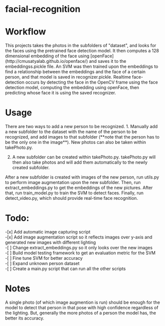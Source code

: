 # facial-recognition
<h1> Workflow </h1> 
This projects takes the photos in the subfolders of "dataset", and looks for the faces using the pretrained face detection model. It then computes a 128 dimensional embedding of the face using [openFace](http://cmusatyalab.github.io/openface/)
and saves it to the embeddingss.pickle file. An SVM was then trained upon the embeddings to find a relationship between the embeddings and the face of a certain person, and that model is saved in recognizer.pickle. Realtime face-detection occurs
by detecting the face in the OpenCV frame using the face detection model, computing the embedding using openFace, then predicting whose face it is using the saved recognizer. 

<h1> Usage </h1> 
There are two ways to add a new person to be recognized.
1. Manually add a new subfolder to the dataset with the name of the person to be recognized, and add images to that subfolder (**note that the person has to be the only one in the image**). New photos can also be taken within takePhoto.py.

2. A new subfolder can be created within takePhoto.py. takePhoto.py will then also take photos and will add them automatically to the newly created subfolder. 

After a new subfolder is created with images of the new person, run utils.py to perform image augmentation upon the new subfolder. Then, run extract_embeddings.py to get the embeddings of the new pictures. After that, run train_model.py to train the SVM to detect faces. Finally, run detect_video.py, which should provide real-time face recognition. 

<h1> Todo: </h1>
 -[x] Add automatic image capturing script <br>
 -[x] Add image augmentation script so it reflects images over y-axis and generated new images with different lighting <br>
 -[ ] Change extract_embeddings.py so it only looks over the new images <br>
 -[ ] Build model testing framework to get an evaluation metric for the SVM <br>
 -[ ] Fine tune SVM for better accuracy <br>
 -[ ] Expand unknown person dataset <br>
 -[ ] Create a main.py script that can run all the other scripts
 
 <h1> Notes </h1>
A single photo (of which image augmention is run) should be enough for the model to detect that person in that pose with high confidence regardless of the lighting. But, generally the more photos of a person the model has, the better its accuracy. 
 
    
